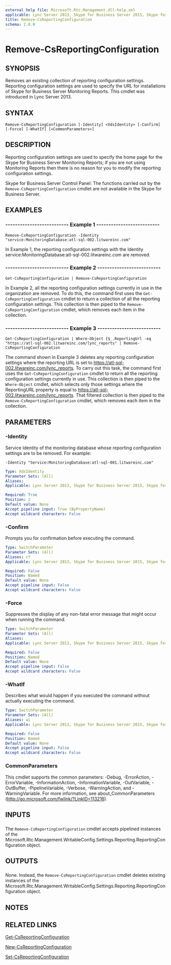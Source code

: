 ```yaml
---
external help file: Microsoft.Rtc.Management.dll-help.xml
applicable: Lync Server 2013, Skype for Business Server 2015, Skype for Business Server 2019
title: Remove-CsReportingConfiguration
schema: 2.0.0
---
```


# Remove-CsReportingConfiguration

## SYNOPSIS
Removes an existing collection of reporting configuration settings.
Reporting configuration settings are used to specify the URL for installations of Skype for Business Server Monitoring Reports.
This cmdlet was introduced in Lync Server 2013.


## SYNTAX

```
Remove-CsReportingConfiguration [-Identity] <XdsIdentity> [-Confirm] [-Force] [-WhatIf] [<CommonParameters>]
```

## DESCRIPTION
Reporting configuration settings are used to specify the home page for the Skype for Business Server Monitoring Reports; if you are not using Monitoring Reports then there is no reason for you to modify the reporting configuration settings.

Skype for Business Server Control Panel: The functions carried out by the `Remove-CsReportingConfiguration` cmdlet are not available in the Skype for Business Server.


## EXAMPLES

### -------------------------- Example 1 --------------------------
```
Remove-CsReportingConfiguration -Identity "service:MonitoringDatabase:atl-sql-002.litwareinc.com"
```

In Example 1, the reporting configuration settings with the Identity service:MonitoringDatabase:atl-sql-002.litwareinc.com are removed.


### -------------------------- Example 2 --------------------------
```
Get-CsReportingConfiguration | Remove-CsReportingConfiguration
```

In Example 2, all the reporting configuration settings currently in use in the organization are removed.
To do this, the command first uses the `Get-CsReportingConfiguration` cmdlet to return a collection of all the reporting configuration settings.
This collection is then piped to the `Remove-CsReportingConfiguration` cmdlet, which removes each item in the collection.


### -------------------------- Example 3 --------------------------
```
Get-CsReportingConfiguration | Where-Object {$_.ReportingUrl -eq "https://atl-sql-002.litwareinc.com/lync_reports" | Remove-CsReportingConfiguration
```

The command shown in Example 3 deletes any reporting configuration settings where the reporting URL is set to https://atl-sql-002.litwareinc.com/lync_reports.
To carry out this task, the command first uses the `Get-CsReportingConfiguration` cmdlet to return all the reporting configuration settings currently in use.
This collection is then piped to the `Where-Object` cmdlet, which selects only those settings where the ReportingURL property is equal to https://atl-sql-002.litwareinc.com/lync_reports.
That filtered collection is then piped to the `Remove-CsReportingConfiguration` cmdlet, which removes each item in the collection.


## PARAMETERS

### -Identity
Service Identity of the monitoring database whose reporting configuration settings are to be removed.
For example:

`-Identity "Service:MonitoringDatabase:atl-sql-001.litwareinc.com"`

```yaml
Type: XdsIdentity
Parameter Sets: (All)
Aliases: 
Applicable: Lync Server 2013, Skype for Business Server 2015, Skype for Business Server 2019

Required: True
Position: 2
Default value: None
Accept pipeline input: True (ByPropertyName)
Accept wildcard characters: False
```

### -Confirm
Prompts you for confirmation before executing the command.

```yaml
Type: SwitchParameter
Parameter Sets: (All)
Aliases: cf
Applicable: Lync Server 2013, Skype for Business Server 2015, Skype for Business Server 2019

Required: False
Position: Named
Default value: None
Accept pipeline input: False
Accept wildcard characters: False
```

### -Force
Suppresses the display of any non-fatal error message that might occur when running the command.

```yaml
Type: SwitchParameter
Parameter Sets: (All)
Aliases: 
Applicable: Lync Server 2013, Skype for Business Server 2015, Skype for Business Server 2019

Required: False
Position: Named
Default value: None
Accept pipeline input: False
Accept wildcard characters: False
```

### -WhatIf
Describes what would happen if you executed the command without actually executing the command.

```yaml
Type: SwitchParameter
Parameter Sets: (All)
Aliases: wi
Applicable: Lync Server 2013, Skype for Business Server 2015, Skype for Business Server 2019

Required: False
Position: Named
Default value: None
Accept pipeline input: False
Accept wildcard characters: False
```

### CommonParameters
This cmdlet supports the common parameters: -Debug, -ErrorAction, -ErrorVariable, -InformationAction, -InformationVariable, -OutVariable, -OutBuffer, -PipelineVariable, -Verbose, -WarningAction, and -WarningVariable. For more information, see about_CommonParameters (http://go.microsoft.com/fwlink/?LinkID=113216).

## INPUTS

###  
The `Remove-CsReportingConfiguration` cmdlet accepts pipelined instances of the Microsoft.Rtc.Management.WritableConfig.Settings.Reporting.ReportingConfiguration object.

## OUTPUTS

###  
None.
Instead, the `Remove-CsReportingConfiguration` cmdlet deletes existing instances of the Microsoft.Rtc.Management.WritableConfig.Settings.Reporting.ReportingConfiguration object.

## NOTES

## RELATED LINKS

[Get-CsReportingConfiguration](Get-CsReportingConfiguration.md)

[New-CsReportingConfiguration](New-CsReportingConfiguration.md)

[Set-CsReportingConfiguration](Set-CsReportingConfiguration.md)

